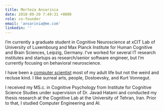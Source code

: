 ```yaml
---
title: Morteza Ansarinia
date: 2018-09-20 7:49:31 +0000
role: co-founder
email: 'ansarinia@me.com'
linkedin: ''
---
```


I’m currently a graduate student in Cognitive Neuroscience at xCIT Lab of University of Luxembourg and Max Planck Institute for Human Cognitive and Brain Sciences, Leipzig, Germany. I've worked for several IT research institutes and startups as research/senior software engineer, but I’m currently focusing on behavioral neuroscience.

I have been a <a href="http://github.com/morteza" target="_blank">computer scientist</a> most of my adult life but not the weird and recluse kind. I like surreal arts, people, Dostoevsky, and Kurt Vonnegut.

I received my MS.c. in Cognitive Psychology from Institute for Cognitive Science Studies under supervision of Dr. Javad Hatami and conducted my thesis research at the Cognitive Lab at the University of Tehran, Iran. Prior to that, I studied Computer Engineering and AI.